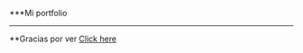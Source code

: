 ***Mi portfolio
***************************
**Gracias por ver
 <a href="https://lucaszhh.github.io/Portfolio/" target="_blank" > Click here</a>
